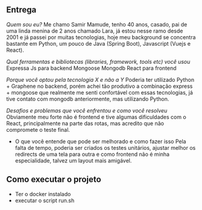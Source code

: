## Entrega

_Quem sou eu?_
Me chamo Samir Mamude, tenho 40 anos, casado, pai de uma linda menina de 2 anos chamado Lara, já estou nesse ramo desde 2001 e já passei por muitas tecnologias, hoje meu background se concentra bastante em Python, um pouco de Java (Spring Boot), Javascript (Vuejs e React).

_Qual ferramentas e bibliotecas (libraries, framework, tools etc) você usou_
Expressa Js para backend
Mongoose
Mongodb
React para frontend

_Porque você optou pela tecnologia X e não a Y_
Poderia ter utilizado Python + Graphene no backend, porém achei tão produtivo a combinação express + mongoose que realmente me senti confortável com essas tecnologias, já tive contato com mongodb anteriormente, mas utilizando Python.

_Desafios e problemas que você enfrentou e como você resolveu_
Obviamente meu forte não é frontend e tive algumas dificuldades com o React, principalmente na parte das rotas, mas acredito que não compromete o teste final.

- O que você entende que pode ser melhorado e como fazer isso
  Pela falta de tempo, poderia ser criados os testes unitários, ajustar melhor os redirects de uma tela para outra e como frontend não é minha especialidade, talvez um layout mais amigável.

## Como executar o projeto

- Ter o docker instalado
- executar o script run.sh
